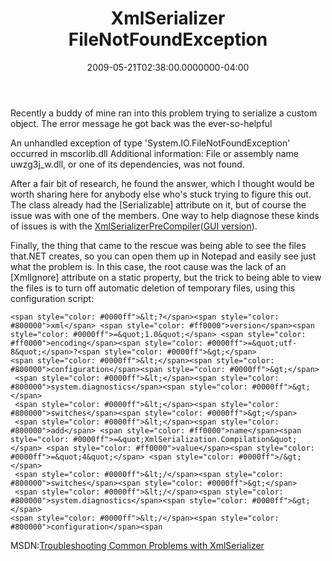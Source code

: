 ﻿---
title: XmlSerializer FileNotFoundException
date: "2009-05-21T02:38:00.0000000-04:00"
description: Recently a buddy of mine ran into this problem trying to serialize
featuredImage: img/xmlserializer-filenotfoundexception-featured.png
---

Recently a buddy of mine ran into this problem trying to serialize a custom object. The error message he got back was the ever-so-helpful

An unhandled exception of type 'System.IO.FileNotFoundException' occurred in mscorlib.dll Additional information: File or assembly name uwzg3j_w.dll, or one of its dependencies, was not found.

After a fair bit of research, he found the answer, which I thought would be worth sharing here for anybody else who's stuck trying to figure this out. The class already had the \[Serializable] attribute on it, but of course the issue was with one of the members. One way to help diagnose these kinds of issues is with the [XmlSerializerPreCompiler](http://www.sellsbrothers.com/tools/#XmlSerializerPreCompiler)([GUI version](http://www.cybral.com/downloads.aspx)).

Finally, the thing that came to the rescue was being able to see the files that.NET creates, so you can open them up in Notepad and easily see just what the problem is. In this case, the root cause was the lack of an \[XmlIgnore] attribute on a static property, but the trick to being able to view the files is to turn off automatic deletion of temporary files, using this configuration script:



```
<span style="color: #0000ff">&lt;?</span><span style="color: #800000">xml</span> <span style="color: #ff0000">version</span><span style="color: #0000ff">=&quot;1.0&quot;</span> <span style="color: #ff0000">encoding</span><span style="color: #0000ff">=&quot;utf-8&quot;</span>?<span style="color: #0000ff">&gt;</span>
<span style="color: #0000ff">&lt;</span><span style="color: #800000">configuration</span><span style="color: #0000ff">&gt;</span>
 <span style="color: #0000ff">&lt;</span><span style="color: #800000">system.diagnostics</span><span style="color: #0000ff">&gt;</span>
 <span style="color: #0000ff">&lt;</span><span style="color: #800000">switches</span><span style="color: #0000ff">&gt;</span>
 <span style="color: #0000ff">&lt;</span><span style="color: #800000">add</span> <span style="color: #ff0000">name</span><span style="color: #0000ff">=&quot;XmlSerialization.Compilation&quot;</span> <span style="color: #ff0000">value</span><span style="color: #0000ff">=&quot;4&quot;</span> <span style="color: #0000ff">/&gt;</span>
 <span style="color: #0000ff">&lt;/</span><span style="color: #800000">switches</span><span style="color: #0000ff">&gt;</span>
 <span style="color: #0000ff">&lt;/</span><span style="color: #800000">system.diagnostics</span><span style="color: #0000ff">&gt;</span>
<span style="color: #0000ff">&lt;/</span><span style="color: #800000">configuration</span><span
```

MSDN:[Troubleshooting Common Problems with XmlSerializer](http://msdn.microsoft.com/en-us/library/aa302290.aspx)

